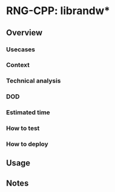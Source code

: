 # RNG-CPP: librandw*

## Overview

### Usecases

### Context

### Technical analysis

### DOD

### Estimated time

### How to test

### How to deploy

## Usage

## Notes
